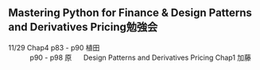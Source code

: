## Mastering Python for Finance & Design Patterns and Derivatives Pricing勉強会
11/29 Chap4 p83 - p90 植田  
            p90 - p98 原
      Design Patterns and Derivatives Pricing Chap1 加藤
